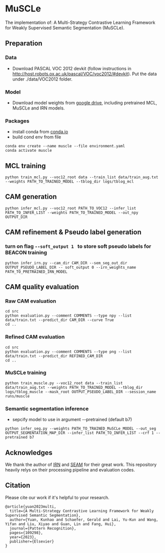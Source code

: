 # MuSCLe
 The implementation of: A Multi-Strategy Contrastive Learning Framework for Weakly Supervised Semantic Segmentation  (MuSCLe).
 
## Preparation

### Data
- Download PASCAL VOC 2012 devkit (follow instructions in http://host.robots.ox.ac.uk/pascal/VOC/voc2012/#devkit). Put the data under ./data/VOC2012 folder.

### Model
- Download model weights from [google drive](https://drive.google.com/drive/folders/1K3mMECLdWdu8YVrMq8YblppRdLtCcAaW?usp=sharing), including pretrained MCL, MuSCLe and IRN models.

### Packages
- install conda from [conda.io](https://conda.io/projects/conda/en/latest/user-guide/install/index.html)
- build cond env from file
```
conda env create --name muscle --file environment.yaml
conda activate muscle
```

## MCL training
```
python train_mcl.py --voc12_root data --train_list data/train_aug.txt --weights PATH_TO_TRAINED_MODEL --tblog_dir logs/tblog_mcl
```

## CAM generation
```
python infer_mcl.py --voc12_root PATH_TO_VOC12 --infer_list PATH_TO_INFER_LIST --weights PATH_TO_TRAINED_MODEL --out_npy OUTPUT_DIR
```

## CAM refinement & Pseudo label generation
### turn on flag ```--soft_output 1 ``` to store soft pseudo labels for BEACON training
```
python infer_irn.py --cam_dir CAM_DIR --sem_seg_out_dir OUTPUT_PSEUDO_LABEL_DIR -- soft_output 0 --irn_weights_name PATH_TO_PRETRAINED_IRN_MODEL
```

## CAM quality evaluation
### Raw CAM evaluation
```
cd src
python evaluation.py --comment COMMENTS --type npy --list data/train.txt --predict_dir CAM_DIR --curve True
cd ..
```

### Refined CAM evaluation
```
cd src
python evaluation.py --comment COMMENTS --type png --list data/train.txt --predict_dir REFINED_CAM_DIR 
cd ..
```

### MuSCLe training
```
python train_muscle.py --voc12_root data --train_list data/train_aug.txt --weights PATH_TO_TRAINED_MODEL --tblog_dir logs/tblog_muscle --mask_root OUTPUT_PSEUDO_LABEL_DIR --session_name runs/muscle
``` 

### Semantic segmentation inference
- sepcify model to use in argument --pretrained (default b7)
```
python infer_seg.py --weights PATH_TO_TRAINED_MuSCLe_MODEL --out_seg OUTPUT_SEGMENTATION_MAP_DIR --infer_list PATH_TO_INFER_LIST --crf 1 --pretrained b7
```

## Acknowledges
We thank the author of [IRN](https://github.com/jiwoon-ahn/irn) and [SEAM](https://github.com/YudeWang/SEAM) for their great work. This repository heavily relys on their processing pipeline and evaluation codes.

## Citation
Please cite our work if it's helpful to your research.
```
@article{yuan2023multi,
  title={A Multi-Strategy Contrastive Learning Framework for Weakly Supervised Semantic Segmentation},
  author={Yuan, Kunhao and Schaefer, Gerald and Lai, Yu-Kun and Wang, Yifan and Liu, Xiyao and Guan, Lin and Fang, Hui},
  journal={Pattern Recognition},
  pages={109298},
  year={2023},
  publisher={Elsevier}
}
```